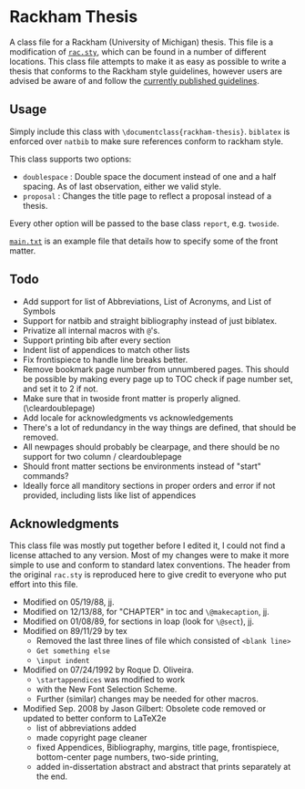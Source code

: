 Rackham Thesis
==============

A class file for a Rackham (University of Michigan) thesis.
This file is a modification of [`rac.sty`](http://clasp.engin.umich.edu/pages/current/dissertation-template), which can be found in a number of different locations.
This class file attempts to make it as easy as possible to write a thesis that conforms to the Rackham style guidelines, however users are advised be aware of and follow the [currently published guidelines](http://www.rackham.umich.edu/current-students/dissertation/the-dissertation).


Usage
-----

Simply include this class with `\documentclass{rackham-thesis}`.
`biblatex` is enforced over `natbib` to make sure references conform to rackham style.

This class supports two options:

- `doublespace` : Double space the document instead of one and a half spacing.
   As of last observation, either we valid style.
- `proposal` : Changes the title page to reflect a proposal instead of a thesis.

Every other option will be passed to the base class `report`, e.g. `twoside`.

[`main.txt`](main.txt) is an example file that details how to specify some of the front matter.


Todo
----

- Add support for list of Abbreviations, List of Acronyms, and List of Symbols
- Support for natbib and straight bibliography instead of just biblatex.
- Privatize all internal macros with `@`'s.
- Support printing bib after every section
- Indent list of appendices to match other lists
- Fix frontispiece to handle line breaks better.
- Remove bookmark page number from unnumbered pages.
	This should be possible by making every page up to TOC check if page number set, and set it to 2 if not.
- Make sure that in twoside front matter is properly aligned. (\cleardoublepage)
- Add locale for acknowledgments vs acknowledgements
- There's a lot of redundancy in the way things are defined, that should be removed.
- All newpages should probably be clearpage, and there should be no support for two column / cleardoublepage
- Should front matter sections be environments instead of "start" commands?
- Ideally force all manditory sections in proper orders and error if not provided, including lists like list of appendices 

Acknowledgments
---------------

This class file was mostly put together before I edited it, I could not find a license attached to any version.
Most of my changes were to make it more simple to use and conform to standard latex conventions.
The header from the original `rac.sty` is reproduced here to give credit to everyone who put effort into this file.

- Modified on 05/19/88, jj.
- Modified on 12/13/88, for "CHAPTER" in toc and `\@makecaption`, jj.
- Modified on 01/08/89, for sections in loap (look for `\@sect`), jj.
- Modified on 89/11/29  by tex
  - Removed the last three lines of file which consisted of `<blank line>`
  - `Get something else`
  - `\input indent`
- Modified on 07/24/1992 by Roque D. Oliveira.
  - `\startappendices` was modified to work
  - with the New Font Selection Scheme.
  - Further (similar) changes may be needed for other macros.
- Modified Sep. 2008 by Jason Gilbert: Obsolete code removed or updated to better conform to LaTeX2e
  - list of abbreviations added 
  - made copyright page cleaner
  - fixed Appendices, Bibliography, margins, title page, frontispiece, bottom-center page numbers, two-side printing,
  - added in-dissertation abstract and abstract that prints separately at the end.
